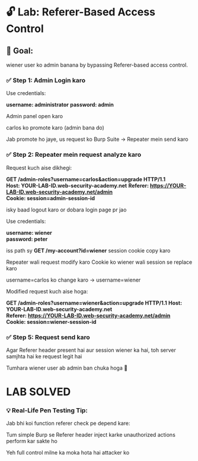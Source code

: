 # 🔓 Lab: Referer-Based Access Control

## 🎯 Goal:
wiener user ko admin banana by bypassing Referer-based access control.

### ✅ Step 1: Admin Login karo
Use credentials:

**username: administrator** 
**password: admin**

Admin panel open karo

carlos ko promote karo (admin bana do)

Jab promote ho jaye, us request ko Burp Suite → Repeater mein send karo

### ✅ Step 2: Repeater mein request analyze karo
Request kuch aise dikhegi:

**GET /admin-roles?username=carlos&action=upgrade HTTP/1.1**  
**Host: YOUR-LAB-ID.web-security-academy.net** 
**Referer: https://YOUR-LAB-ID.web-security-academy.net/admin**  
**Cookie: session=admin-session-id**

isky baad logout karo or dobara login page pr jao

Use credentials:

**username: wiener**  
**password: peter**

iss path sy **GET /my-account?id=wiener** session cookie copy karo

Repeater wali request modify karo
Cookie ko wiener wali session se replace karo

username=carlos ko change karo → username=wiener

Modified request kuch aise hoga:

**GET /admin-roles?username=wiener&action=upgrade HTTP/1.1** 
**Host: YOUR-LAB-ID.web-security-academy.net**  
**Referer: https://YOUR-LAB-ID.web-security-academy.net/admin**  
**Cookie: session=wiener-session-id**

### ✅ Step 5: Request send karo
Agar Referer header present hai aur session wiener ka hai, toh server samjhta hai ke request legit hai

Tumhara wiener user ab admin ban chuka hoga 🎉

# LAB SOLVED

### 💡 Real-Life Pen Testing Tip:
Jab bhi koi function referer check pe depend kare:

Tum simple Burp se Referer header inject karke unauthorized actions perform kar sakte ho

Yeh full control milne ka moka hota hai attacker ko
